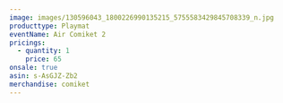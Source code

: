 ```yaml
---
image: images/130596043_1800226990135215_5755583429845708339_n.jpg
producttype: Playmat
eventName: Air Comiket 2
pricings:
  - quantity: 1
    price: 65
onsale: true
asin: s-AsGJZ-Zb2
merchandise: comiket
---
```

